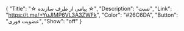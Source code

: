 {
"Title": "☆   پیامی از طرف سازنده   ☆",
"Description": "تست",
"Link": "https://t.me/+YuJIMP6VL3A3ZWFk",
"Color": "#26C6DA",
"Button": "عضویت فوری",
"Show": "off"
}

